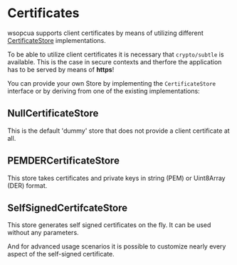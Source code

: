 # Certificates

wsopcua supports client certificates by means of utilizing different
[CertificateStore](../src/common/certificate_store.ts) implementations.

To be able to utilize client certificates it is necessary that `crypto/subtle` is available.
This is the case in secure contexts and therfore the application has to be served by means of **https**!

You can provide your own Store by implementing the `CertificateStore` interface or by deriving from one of the existing implementations:

## NullCertificateStore

This is the default 'dummy' store that does not provide a client certificate at all.

## PEMDERCertificateStore

This store takes certificates and private keys in string (PEM) or Uint8Array (DER) format.

<!-- add-file: ../src/examples/pemder.certificate.example.ts -->

## SelfSignedCertifcateStore

This store generates self signed certificates on the fly.
It can be used without any parameters.

<!-- add-file: ../src/examples/selfsigned.certificate.example.ts -->

And for advanced usage scenarios it is possible to customize nearly every aspect of the self-signed certificate.

<!-- add-file: ../src/examples/selfsigned.certificate.advanced.example.ts -->
